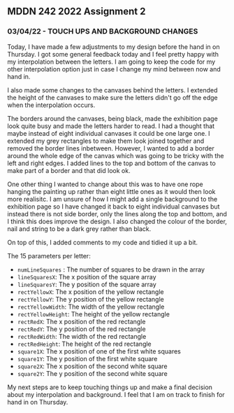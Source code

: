 ## MDDN 242 2022 Assignment 2

### 03/04/22 - TOUCH UPS AND BACKGROUND CHANGES

Today, I have made a few adjustments to my design before the hand in on Thursday. I got some general feedback today and I feel pretty happy with my interpolation between the letters. I am going to keep the code for my other interpolation option just in case I change my mind between now and hand in.

I also made some changes to the canvases behind the letters. I extended the height of the canvases to make sure the letters didn't go off the edge when the interpolation occurs.

The borders around the canvases, being black, made the exhibition page look quite busy and made the letters harder to read. I had a thought that maybe instead of eight individual canvases it could be one large one. I extended my grey rectangles to make them look joined together and removed the border lines inbetween. However, I wanted to add a border around the whole edge of the canvas which was going to be tricky with the left and right edges. I added lines to the top and bottom of the canvas to make part of a border and that did look ok.

One other thing I wanted to change about this was to have one rope hanging the painting up rather than eight little ones as it would then look more realisitc. I am unsure of how I might add a single background to the exhibition page so I have changed it back to eight individual canvases but instead there is not side border, only the lines along the top and bottom, and I think this does improve the design. I also changed the colour of the border, nail and string to be a dark grey rather than black.

On top of this, I added comments to my code and tidied it up a bit.

The 15 parameters per letter:
  * `numLineSquares` : The number of squares to be drawn in the array
  * `lineSquaresX`: The x position of the square array
  * `lineSquaresY`: The y position of the square array
  * `rectYellowX`: The x position of the yellow rectangle
  * `rectYellowY`: The y position of the yellow rectangle
  * `rectYellowWidth`: The width of the yellow rectangle
  * `rectYellowHeight`: The height of the yellow rectangle
  * `rectRedX`: The x position of the red rectangle
  * `rectRedY`: The y position of the red rectangle
  * `rectRedWidth`: The width of the red rectangle
  * `rectRedHeight`: The height of the red rectangle
  * `square1X`: The x position of one of the first white squares
  * `square1Y`: The y position of the first white square
  * `square2X`: The x position of the second white square
  * `square2Y`: The y position of the second white square

My next steps are to keep touching things up and make a final decision about my interpolation and background. I feel that I am on track to finish for hand in on Thursday.
